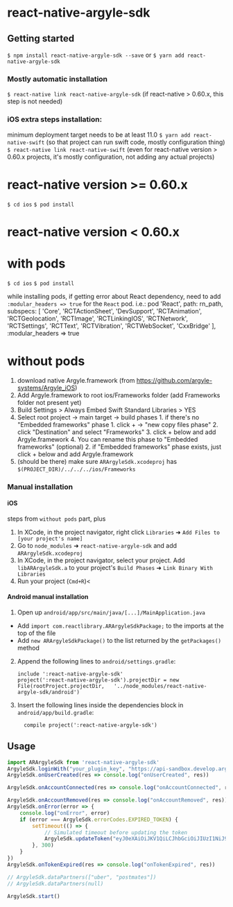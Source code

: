 # react-native-argyle-sdk

## Getting started

`$ npm install react-native-argyle-sdk --save` or `$ yarn add react-native-argyle-sdk`

### Mostly automatic installation

`$ react-native link react-native-argyle-sdk` (if react-native > 0.60.x, this step is not needed)

### iOS extra steps installation:

minimum deployment target needs to be at least 11.0
`$ yarn add react-native-swift` (so that project can run swift code, mostly configuration thing)
`$ react-native link react-native-swift` (even for react-native version > 0.60.x projects, it's mostly configuration, not adding any actual projects)

# react-native version >= 0.60.x
`$ cd ios`
`$ pod install`

# react-native version < 0.60.x
# with pods
`$ cd ios`
`$ pod install`

while installing pods, if getting error about React dependency, need to add `:modular_headers => true` for the `React` pod. i.e.:
pod 'React', path: rn_path, subspecs: [
  'Core',
  'RCTActionSheet',
  'DevSupport',
  'RCTAnimation',
  'RCTGeolocation',
  'RCTImage',
  'RCTLinkingIOS',
  'RCTNetwork',
  'RCTSettings',
  'RCTText',
  'RCTVibration',
  'RCTWebSocket',
  'CxxBridge'
  ], :modular_headers => true

# without pods
1. download native Argyle.framework (from https://github.com/argyle-systems/Argyle_iOS)
2. Add Argyle.framework to root ios/Frameworks folder (add Frameworks folder not present yet)
3. Build Settings > Always Embed Swift Standard Libraries > YES
4. Select root project -> main target -> build phases
        1. if there's no "Embedded frameworks" phase
            1. click + -> "new copy files phase"
            2. click "Destination" and select "Frameworks"
            3. click + below and add Argyle.framework
            4. You can rename this phase to "Embedded frameworks" (optional)
        2. if "Embedded frameworks" phase exists, just click + below and add Argyle.framework
5. (should be there) make sure `ARArgyleSdk.xcodeproj` has `$(PROJECT_DIR)/../../../ios/Frameworks`

### Manual installation

#### iOS

steps from `without pods` part, plus

1. In XCode, in the project navigator, right click `Libraries` ➜ `Add Files to [your project's name]`
2. Go to `node_modules` ➜ `react-native-argyle-sdk` and add `ARArgyleSdk.xcodeproj`
3. In XCode, in the project navigator, select your project. Add `libARArgyleSdk.a` to your project's `Build Phases` ➜ `Link Binary With Libraries`
4. Run your project (`Cmd+R`)<

#### Android manual installation

1. Open up `android/app/src/main/java/[...]/MainApplication.java`
  - Add `import com.reactlibrary.ARArgyleSdkPackage;` to the imports at the top of the file
  - Add `new ARArgyleSdkPackage()` to the list returned by the `getPackages()` method
2. Append the following lines to `android/settings.gradle`:
  	```
  	include ':react-native-argyle-sdk'
  	project(':react-native-argyle-sdk').projectDir = new File(rootProject.projectDir, 	'../node_modules/react-native-argyle-sdk/android')
  	```
3. Insert the following lines inside the dependencies block in `android/app/build.gradle`:
  	```
      compile project(':react-native-argyle-sdk')
  	```


## Usage
```javascript
import ARArgyleSdk from 'react-native-argyle-sdk'
ArgyleSdk.loginWith("your_plugin_key", "https://api-sandbox.develop.argyle.io", "")
ArgyleSdk.onUserCreated(res => console.log("onUserCreated", res))

ArgyleSdk.onAccountConnected(res => console.log("onAccountConnected", res))

ArgyleSdk.onAccountRemoved(res => console.log("onAccountRemoved", res))
ArgyleSdk.onError(error => {
    console.log("onError", error)
    if (error === ArgyleSdk.errorCodes.EXPIRED_TOKEN) {
        setTimeout(() => {
            // Simulated timeout before updating the token
            ArgyleSdk.updateToken("eyJ0eXAiOiJKV1QiLCJhbGciOiJIUzI1NiJ9.eyJ0b2tlbl90eXBlIjoiYWNjZXNzIiwiZXhwIjoxNTk4MTA5OTE2LCJqdGkiOiJkZDI5ZDJjYWUxMjQ0OTlhYjY1NzlhOWEwMmQzZTMzNSIsInVzZXJfaWQiOiJlNjQwMzE5Zi1mYWJjLTRjMWYtYjIyMS0yZGFmNWFkMWY0NjEiLCJjbGllbnRfaWQiOiI0ODA3MTZkYy05ZDc3LTQ0OTEtYjVhNC0xODc5MzkxYjhmNjUiLCJpc19kZXZfb25seSI6dHJ1ZX0.BxE92-Iu67KM0CF9OihsCJjnxdagzCixZVvMmy8KWvQ")
        }, 300)
    }
})
ArgyleSdk.onTokenExpired(res => console.log("onTokenExpired", res))

// ArgyleSdk.dataPartners(["uber", "postmates"])
// ArgyleSdk.dataPartners(null)

ArgyleSdk.start()
```
